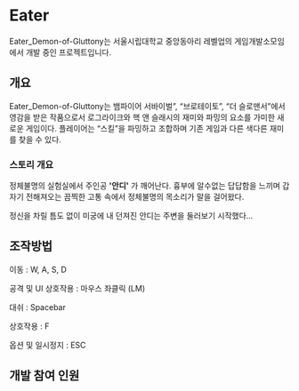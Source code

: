 # Eater

Eater_Demon-of-Gluttony는 서울시립대학교 중앙동아리 레벨업의 게임개발소모임에서 개발 중인 프로젝트입니다.




## 개요

Eater_Demon-of-Gluttony는 뱀파이어 서바이벌”, “브로테이토”, “더 슬로맨서”에서 영감을 받은 작품으로서 로그라이크와 핵 앤 슬래시의 재미와 파밍의 요소를 가미한 새로운 게임이다. 플레이어는 “스킬”을 파밍하고 조합하며 기존 게임과 다른 색다른 재미를 찾을 수 있다. 





### 스토리 개요

정체불명의 실험실에서 주인공 **'안디'** 가 깨어난다. 흉부에 알수없는 답답함을 느끼며 갑자기 전해져오는 끔찍한 고통 속에서 정체불명의 목소리가 말을 걸어왔다. 

정신을 차릴 틈도 없이 미궁에 내 던져진 안디는 주변을 둘러보기 시작했다...





## 조작방법

이동 : W, A, S, D

공격 및 UI 상호작용 : 마우스 좌클릭 (LM)

대쉬 : Spacebar

상호작용 : F

옵션 및 일시정지 : ESC





## 개발 참여 인원

